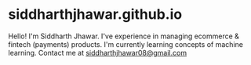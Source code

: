 # siddharthjhawar.github.io
Hello! I'm Siddharth Jhawar.
I've experience in managing ecommerce & fintech (payments) products.
I'm currently learning concepts of machine learning.
Contact me at siddharthjhawar08@gmail.com
